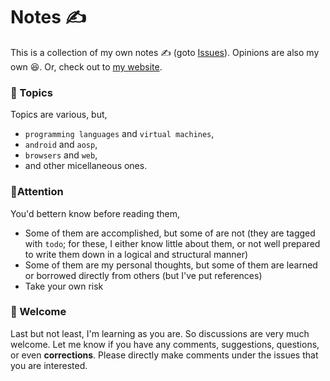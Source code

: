 # Notes ✍️

This is a collection of my own notes ✍️ (goto [Issues](https://github.com/clixyz/blog-notes/issues)). Opinions are also my own 😆. Or, check out to [my website](https://connglli.github.io).

### 🏡 Topics

Topics are various, but,
+ `programming languages` and `virtual machines`,
+ `android` and `aosp`, 
+ `browsers` and `web`, 
+ and other micellaneous ones.

### 🚦Attention

You'd bettern know before reading them,
+ Some of them are accomplished, but some of are not (they are tagged with `todo`; for these, I either know little about them, or not well prepared to write them down in a logical and structural manner)
+ Some of them are my personal thoughts, but some of them are learned or borrowed directly from others (but I've put references)
+ Take your own risk

### 🤝 Welcome

Last but not least, I'm learning as you are. So discussions are very much welcome. Let me know if you have any comments, suggestions, questions, or even **corrections**. Please directly make comments under the issues that you are interested.
